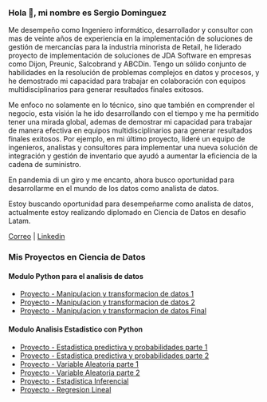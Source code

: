 ### Hola 👋, mi nombre es Sergio Dominguez 

Me desempeño como Ingeniero informático, desarrollador y consultor con mas de veinte años de experiencia en la implementación de soluciones de gestión de mercancías para la industria minorista de Retail, he liderado proyecto de implementación de soluciones de JDA Software en empresas como Dijon, Preunic, Salcobrand y ABCDin. Tengo un sólido conjunto de habilidades en la resolución de problemas complejos en datos y procesos, y he demostrado mi capacidad para trabajar en colaboración con equipos multidisciplinarios para generar resultados finales exitosos. 

Me enfoco no solamente en lo técnico, sino que también en comprender el negocio, esta visión la he ido desarrollando con el tiempo y me ha permitido tener una mirada global, ademas de demostrar mi capacidad para trabajar de manera efectiva en equipos multidisciplinarios para generar resultados finales exitosos. Por ejemplo, en mi último proyecto, lideré un equipo de ingenieros, analistas y consultores para implementar una nueva solución de integración y gestión de inventario que ayudó a aumentar la eficiencia de la cadena de suministro.

En pandemia di un giro y me encanto, ahora busco oportunidad para desarrollarme en el mundo de los datos como analista de datos.

Estoy buscando oportunidad para desempeñarme como analista de datos, actualmente estoy realizando diplomado en Ciencia de Datos en desafio Latam.

[Correo](sergio.castle@gmail.com)  |  [Linkedin](https://www.linkedin.com/in/sergio-dom%C3%ADnguez-castillo-sdcing) 

### Mis Proyectos en Ciencia de Datos

#### Modulo Python para el analisis de datos
- [Proyecto - Manipulacion y transformacion de datos 1](https://github.com/sergio-dominguez-castillo/Manipulacion_y_transformacion_de_datos_1.git)
- [Proyecto - Manipulacion y transformacion de datos 2](https://github.com/sergio-dominguez-castillo/Manipulacion_y_transformacion_de_datos_2.git)
- [Proyecto - Manipulacion y transformacion de datos Final](https://github.com/sergio-dominguez-castillo/Manipulacion_y_tranformacion_Final.git)


#### Modulo Analisis Estadistico con Python
- [Proyecto - Estadistica predictiva y probabilidades parte 1](https://github.com/sergio-dominguez-castillo/Estadistica_Descriptiva_y_Probabilidades_1.git)
- [Proyecto - Estadistica predictiva y probabilidades parte 2](https://github.com/sergio-dominguez-castillo/Estadistica_predictiva_y_probabilidades_2.git)
- [Proyecto - Variable Aleatoria parte 1](https://github.com/sergio-dominguez-castillo/Variable_Aleatoria_1.git)
- [Proyecto - Variable Aleatoria parte 2](https://github.com/sergio-dominguez-castillo/Variable_aleatoria_2.git)
- [Proyecto - Estadistica Inferencial](https://github.com/sergio-dominguez-castillo/Estadistica_inferencial.git)
- [Proyecto - Regresion Lineal](https://github.com/sergio-dominguez-castillo/Regresion_Lineal.git)
  




